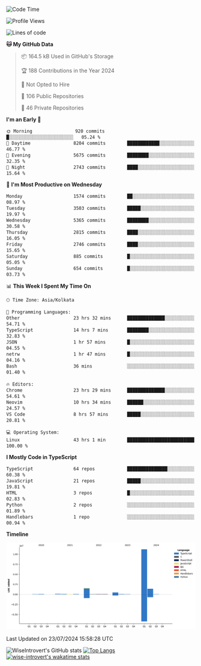 <!--START_SECTION:waka-->
![Code Time](http://img.shields.io/badge/Code%20Time-1%2C959%20hrs%204%20mins-blue)

![Profile Views](http://img.shields.io/badge/Profile%20Views-0-blue)

![Lines of code](https://img.shields.io/badge/From%20Hello%20World%20I%27ve%20Written-15.3%20million%20lines%20of%20code-blue)

**🐱 My GitHub Data** 

> 📦 164.5 kB Used in GitHub's Storage 
 > 
> 🏆 188 Contributions in the Year 2024
 > 
> 🚫 Not Opted to Hire
 > 
> 📜 106 Public Repositories 
 > 
> 🔑 46 Private Repositories 
 > 
**I'm an Early 🐤** 

```text
🌞 Morning                920 commits         █░░░░░░░░░░░░░░░░░░░░░░░░   05.24 % 
🌆 Daytime                8204 commits        ████████████░░░░░░░░░░░░░   46.77 % 
🌃 Evening                5675 commits        ████████░░░░░░░░░░░░░░░░░   32.35 % 
🌙 Night                  2743 commits        ████░░░░░░░░░░░░░░░░░░░░░   15.64 % 
```
📅 **I'm Most Productive on Wednesday** 

```text
Monday                   1574 commits        ██░░░░░░░░░░░░░░░░░░░░░░░   08.97 % 
Tuesday                  3503 commits        █████░░░░░░░░░░░░░░░░░░░░   19.97 % 
Wednesday                5365 commits        ████████░░░░░░░░░░░░░░░░░   30.58 % 
Thursday                 2815 commits        ████░░░░░░░░░░░░░░░░░░░░░   16.05 % 
Friday                   2746 commits        ████░░░░░░░░░░░░░░░░░░░░░   15.65 % 
Saturday                 885 commits         █░░░░░░░░░░░░░░░░░░░░░░░░   05.05 % 
Sunday                   654 commits         █░░░░░░░░░░░░░░░░░░░░░░░░   03.73 % 
```


📊 **This Week I Spent My Time On** 

```text
🕑︎ Time Zone: Asia/Kolkata

💬 Programming Languages: 
Other                    23 hrs 32 mins      ██████████████░░░░░░░░░░░   54.71 % 
TypeScript               14 hrs 7 mins       ████████░░░░░░░░░░░░░░░░░   32.83 % 
JSON                     1 hr 57 mins        █░░░░░░░░░░░░░░░░░░░░░░░░   04.55 % 
netrw                    1 hr 47 mins        █░░░░░░░░░░░░░░░░░░░░░░░░   04.16 % 
Bash                     36 mins             ░░░░░░░░░░░░░░░░░░░░░░░░░   01.40 % 

🔥 Editors: 
Chrome                   23 hrs 29 mins      ██████████████░░░░░░░░░░░   54.61 % 
Neovim                   10 hrs 34 mins      ██████░░░░░░░░░░░░░░░░░░░   24.57 % 
VS Code                  8 hrs 57 mins       █████░░░░░░░░░░░░░░░░░░░░   20.81 % 

💻 Operating System: 
Linux                    43 hrs 1 min        █████████████████████████   100.00 % 
```

**I Mostly Code in TypeScript** 

```text
TypeScript               64 repos            ███████████████░░░░░░░░░░   60.38 % 
JavaScript               21 repos            █████░░░░░░░░░░░░░░░░░░░░   19.81 % 
HTML                     3 repos             █░░░░░░░░░░░░░░░░░░░░░░░░   02.83 % 
Python                   2 repos             ░░░░░░░░░░░░░░░░░░░░░░░░░   01.89 % 
Handlebars               1 repo              ░░░░░░░░░░░░░░░░░░░░░░░░░   00.94 % 
```



**Timeline**

![Lines of Code chart](https://raw.githubusercontent.com/wise-introvert/wise-introvert/master/assets/bar_graph.png)


 Last Updated on 23/07/2024 15:58:28 UTC
<!--END_SECTION:waka-->

![WiseIntrovert's GitHub stats](https://github-readme-stats.vercel.app/api?username=wise-introvert&count_private=true&show_icons=true)
[![Top Langs](https://github-readme-stats.vercel.app/api/top-langs/?username=wise-introvert&langs_count=10)](https://github.com/anuraghazra/github-readme-stats)
[![wise-introvert's wakatime stats](https://github-readme-stats.vercel.app/api/wakatime?username=wiseintrovert)](https://github.com/anuraghazra/github-readme-stats)
